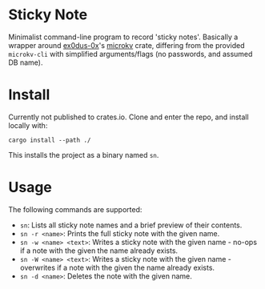 # Sticky Note

Minimalist command-line program to record 'sticky notes'. Basically a wrapper around [ex0dus-0x](https://github.com/ex0dus-0x)'s [microkv](https://github.com/ex0dus-0x/microkv) crate, differing from the provided `microkv-cli` with simplified arguments/flags (no passwords, and assumed DB name).

# Install

Currently not published to crates.io. Clone and enter the repo, and install locally with:

```
cargo install --path ./
```

This installs the project as a binary named `sn`.

# Usage

The following commands are supported:
* `sn`:  Lists all sticky note names and a brief preview of their contents.
* `sn -r <name>`:  Prints the full sticky note with the given name.
* `sn -w <name> <text>`:  Writes a sticky note with the given name - no-ops if a note with the given the name already exists.
* `sn -W <name> <text>`:  Writes a sticky note with the given name - overwrites if a note with the given the name already exists.
* `sn -d <name>`:  Deletes the note with the given name.
